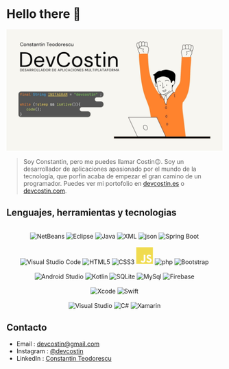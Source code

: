 # Hello there 👋
![alt text](https://github.com/DevCostin/DevCostin/blob/main/cabecera.jpg?raw=true)

>Soy Constantin, pero me puedes llamar Costin😉. Soy un desarrollador de aplicaciones apasionado por el mundo de la tecnología, que porfin acaba de empezar el gran camino de un programador. Puedes ver mi portofolio en [devcostin.es](http://www.devcostin.es/) o [devcostin.com](http://www.devcostin.com/).

## Lenguajes, herramientas y tecnologias
<div align="center" style="display: inline_block"><br/>
  <!---->
  <img src="https://upload.wikimedia.org/wikipedia/commons/9/98/Apache_NetBeans_Logo.svg" alt="NetBeans" title="NetBeans" width="40" height="40">
  <img src="https://github.com/get-icon/geticon/blob/master/icons/eclipse.svg" alt="Eclipse" title="Eclipse" width="40" height="40">
  <img src="https://www.vectorlogo.zone/logos/java/java-icon.svg" alt="Java" title="Java" width="40" height="40"/>
  <img src="https://www.vectorlogo.zone/logos/w3c_xml/w3c_xml-icon.svg" alt="XML" title="XML" width="40" height="40"/>
  <img src="https://www.vectorlogo.zone/logos/json/json-icon.svg" alt="json" title="json" width="40" height="40"/>
  <img src="https://github.com/simple-icons/simple-icons/blob/master/icons/springboot.svg" alt="Spring Boot" title="Spring Boot" width="40" height="40">
  <br/>
  <br/>
  <!---->
  <img src="https://github.com/gilbarbara/logos/blob/master/logos/visual-studio-code.svg" alt="Visual Studio Code" title="Visual Studio Code" width="40" height="40">
  <img src="https://www.vectorlogo.zone/logos/w3_html5/w3_html5-icon.svg" alt="HTML5" title="HTML5" width="40" height="40"/>
  <img src="https://www.vectorlogo.zone/logos/w3_css/w3_css-icon.svg" alt="CSS3" title="CSS3" width="40" height="40"/>
  <img src="https://raw.githubusercontent.com/devicons/devicon/master/icons/javascript/javascript-plain.svg" alt="Javascript" title="Javascript" width="40" height="40"/>
  <img src="https://www.vectorlogo.zone/logos/php/php-icon.svg" alt="php" title="php" width="40" height="40"/>
  <img src="https://raw.githubusercontent.com/jmnote/z-icons/master/svg/bootstrap.svg" alt="Bootstrap" title="Bootstrap" width="40" height="40"/>
  <!---->
  <br/>
  <br/>
  <img src="https://github.com/simple-icons/simple-icons/blob/master/icons/androidstudio.svg" alt="Android Studio" title="Android Studio" width="40" height="40">
  <img src="https://www.vectorlogo.zone/logos/kotlinlang/kotlinlang-icon.svg" alt="Kotlin" title="Kotlin" width="40" height="40"/>
  <img src="https://www.vectorlogo.zone/logos/sqlite/sqlite-icon.svg" alt="SQLite" title="SQLite" width="40" height="40"/>
  <img src="https://www.vectorlogo.zone/logos/mysql/mysql-icon.svg" alt="MySql" title="MySql" width="40" height="40">
  <img src="https://www.vectorlogo.zone/logos/firebase/firebase-icon.svg" alt="Firebase" title="Firebase" width="40" height="40">
  <!---->
  <br/>
  <br/>
  <img src="https://www.vectorlogo.zone/logos/apple_xcode/apple_xcode-icon.svg" alt="Xcode" title="Xcode" width="40" height="40">
  <img src="https://www.vectorlogo.zone/logos/swift/swift-icon.svg" alt="Swift" title="Swift" width="40" height="40">
  <!---->
  <br/>
  <br/>
  <img src="https://github.com/get-icon/geticon/blob/master/icons/visual-studio.svg" alt="Visual Studio" title="Visual Studio" width="40" height="40">
  <img src="https://cdn-icons-png.flaticon.com/512/6132/6132221.png" alt="C#" title="C#" width="40" height="40">
  <img src="https://github.com/detain/svg-logos/blob/master/svg/xamarin.svg" alt="Xamarin" title="Xamarin" width="40" height="40">
</div>

## Contacto
* Email : [devcostin@gmail.com](mailto:devcostin@gmail.com)
* Instagram : [@devcostin](https://www.instagram.com/devcostin/)
* LinkedIn : [Constantin Teodorescu](https://www.linkedin.com/in/constantin-teodorescu-876501206/)
